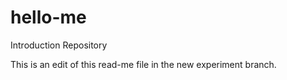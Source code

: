 # hello-me
Introduction Repository

This is an edit of this read-me file in the new experiment branch.
